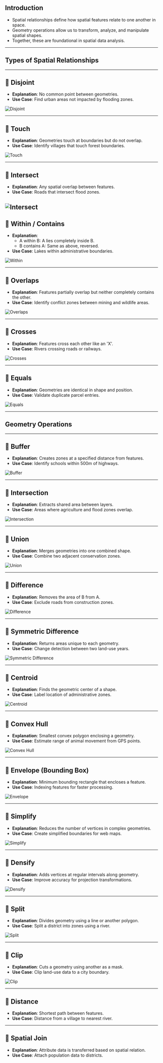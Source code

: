

## Introduction

- Spatial relationships define how spatial features relate to one another in space.
- Geometry operations allow us to transform, analyze, and manipulate spatial shapes.
- Together, these are foundational in spatial data analysis.

---

## Types of Spatial Relationships


---

## 📌 Disjoint

- **Explanation**: No common point between geometries.
- **Use Case**: Find urban areas not impacted by flooding zones.


![Disjoint](/assets/images/spatial/Disjoint.png)

---

## 📌 Touch

- **Explanation**: Geometries touch at boundaries but do not overlap.
- **Use Case**: Identify villages that touch forest boundaries.

![Touch](/assets/images/spatial/touching.png)

---

## 📌 Intersect

- **Explanation**: Any spatial overlap between features.
- **Use Case**: Roads that intersect flood zones.

![Intersect](/assets/images/spatial/intersect.png)
---

## 📌 Within / Contains

- **Explanation**:
  - A within B: A lies completely inside B.
  - B contains A: Same as above, reversed.
- **Use Case**: Lakes within administrative boundaries.
  
![Within](/assets/images/spatial/Within.png)


---

## 📌 Overlaps

- **Explanation**: Features partially overlap but neither completely contains the other.
- **Use Case**: Identify conflict zones between mining and wildlife areas.

![Overlaps](/assets/images/spatial/Overlaps.png)

---

## 📌 Crosses

- **Explanation**: Features cross each other like an 'X'.
- **Use Case**: Rivers crossing roads or railways.

![Crosses](/assets/images/spatial/Crosses.png)

---

## 📌 Equals

- **Explanation**: Geometries are identical in shape and position.
- **Use Case**: Validate duplicate parcel entries.


![Equals](/assets/images/spatial/Equals.png)



---

## Geometry Operations

---

## 📍 Buffer

- **Explanation**: Creates zones at a specified distance from features.
- **Use Case**: Identify schools within 500m of highways.


![Buffer](/assets/images/spatial/Buffer.png)

---

## 📍 Intersection

- **Explanation**: Extracts shared area between layers.
- **Use Case**: Areas where agriculture and flood zones overlap.

![Intersection](/assets/images/spatial/Intersection.png)

---

## 📍 Union

- **Explanation**: Merges geometries into one combined shape.
- **Use Case**: Combine two adjacent conservation zones.

![Union](/assets/images/spatial/Union.png)

---

## 📍 Difference

- **Explanation**: Removes the area of B from A.
- **Use Case**: Exclude roads from construction zones.

![Difference](/assets/images/spatial/Difference.png)

---

## 📍 Symmetric Difference

- **Explanation**: Returns areas unique to each geometry.
- **Use Case**: Change detection between two land-use years.

![Symmetric Difference](/assets/images/spatial/SymmetricDifference.png)

---

## 📍 Centroid

- **Explanation**: Finds the geometric center of a shape.
- **Use Case**: Label location of administrative zones.

![Centroid](/assets/images/spatial/Centroid.png)


---

## 📍 Convex Hull

- **Explanation**: Smallest convex polygon enclosing a geometry.
- **Use Case**: Estimate range of animal movement from GPS points.

![Convex Hull](/assets/images/spatial/ConvexHull.png)

---

## 📍 Envelope (Bounding Box)

- **Explanation**: Minimum bounding rectangle that encloses a feature.
- **Use Case**: Indexing features for faster processing.

![Envelope](/assets/images/spatial/Envelope.png)

---

## 📍 Simplify

- **Explanation**: Reduces the number of vertices in complex geometries.
- **Use Case**: Create simplified boundaries for web maps.


![Simplify](/assets/images/spatial/Simplify.png)

---

## 📍 Densify

- **Explanation**: Adds vertices at regular intervals along geometry.
- **Use Case**: Improve accuracy for projection transformations.

![Densify](/assets/images/spatial/Densify.png)

---

## 📍 Split

- **Explanation**: Divides geometry using a line or another polygon.
- **Use Case**: Split a district into zones using a river.

![Split](/assets/images/spatial/Split.png)

---

## 📍 Clip

- **Explanation**: Cuts a geometry using another as a mask.
- **Use Case**: Clip land-use data to a city boundary.

![Clip](/assets/images/spatial/Clip.png)

---

## 📍 Distance

- **Explanation**: Shortest path between features.
- **Use Case**: Distance from a village to nearest river.

---

## 📍 Spatial Join

- **Explanation**: Attribute data is transferred based on spatial relation.
- **Use Case**: Attach population data to districts.
